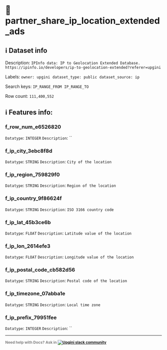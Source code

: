 # 📖 partner_share_ip_location_extended_ads 
## ℹ️ Dataset info 
Description: `IPInfo data: IP to Geolocation Extended Database. https://ipinfo.io/developers/ip-to-geolocation-extended?referer=upgini` 

Labels: ` owner: upgini ` &nbsp;` dataset_type: public ` &nbsp;` dataset_source: ip ` &nbsp;

Search keys: 
` IP_RANGE_FROM ` &nbsp;` IP_RANGE_TO ` &nbsp;

Row count: `111,400,552` 

## ℹ️ Features info:

### f_row_num_e6526820
`Datatype`: `INTEGER`
`Description`: ``

### f_ip_city_3ebc8f8d
`Datatype`: `STRING`
`Description`: `City of the location`

### f_ip_region_759829f0
`Datatype`: `STRING`
`Description`: `Region of the location`

### f_ip_country_9f86624f
`Datatype`: `STRING`
`Description`: `ISO 3166 country code`

### f_ip_lat_45b3ce6b
`Datatype`: `FLOAT`
`Description`: `Latitude value of the location`

### f_ip_lon_2614efe3
`Datatype`: `FLOAT`
`Description`: `Longitude value of the location`

### f_ip_postal_code_cb582d56
`Datatype`: `STRING`
`Description`: `Postal code of the location`

### f_ip_timezone_07abba1e
`Datatype`: `STRING`
`Description`: `Local time zone`

### f_ip_prefix_79951fee
`Datatype`: `INTEGER`
`Description`: ``



---

<span style="color:grey;font-weight:700;font-size:12px">
    Need help with Docs? Ask in
    <a href="https://4mlg.short.gy/join-upgini-community">
        <img alt="Upgini slack community" src="https://img.shields.io/badge/slack-@upgini-orange.svg?logo=slack">
    </a>
</span>